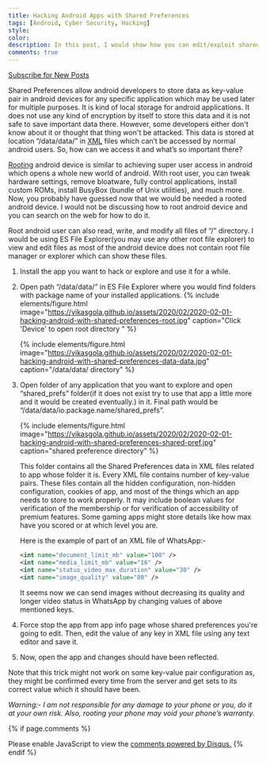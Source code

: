 ```yaml
---
title: Hacking Android Apps with Shared Preferences
tags: [Android, Cyber Security, Hacking]
style: 
color: 
description: In this post, I would show how you can edit/exploit shared preferences of android applications.
comments: true
---
```


<a class="text-center" href="https://feedburner.google.com/fb/a/mailverify?uri=VikasGola&amp;loc=en_US" onclick="window.open(this.href, 'subscribe',
    'left=20,top=20,width=500,height=500,toolbar=1,resizable=0'); return false;">Subscribe for New Posts</a>

Shared Preferences allow android developers to store data as key-value pair in android devices for any specific application which may be used later for multiple purposes. It is kind of local storage for android applications. It does not use any kind of encryption by itself to store this data and it is not safe to save important data there. However, some developers either don't know about it or thought that thing won't be attacked. This data is stored at location “/data/data/” in [XML](https://www.wikiwand.com/en/XML) files which can’t be accessed by normal android users. So, how can we access it and what’s so important there?

[Rooting](https://www.wikiwand.com/en/Rooting_(Android)) android device is similar to achieving super user access in android which opens a whole new world of android. With root user, you can tweak hardware settings, remove bloatware, fully control applications, install custom ROMs, install BusyBox (bundle of Unix utilities), and much more. Now, you probably have guessed now that we would be needed a rooted android device. I would not be discussing how to root android device and you can search on the web for how to do it.

Root android user can also read, write, and modify all files of “/” directory. I would be using ES File Explorer(you may use any other root file explorer) to view and edit files as most of the android device does not contain root file manager or explorer which can show these files.

1. Install the app you want to hack or explore and use it for a while.

2. Open path “/data/data/” in ES File Explorer where you would find folders with package name of your installed applications.
    {% include elements/figure.html image="https://vikasgola.github.io/assets/2020/02/2020-02-01-hacking-android-with-shared-preferences-root.jpg" caption="Click 'Device' to open root directory " %}

    {% include elements/figure.html image="https://vikasgola.github.io/assets/2020/02/2020-02-01-hacking-android-with-shared-preferences-data-data.jpg" caption="/data/data/ directory" %}

1. Open folder of any application that you want to explore and open “shared_prefs” folder(if it does not exist try to use that app a little more and it would be created eventually.) in it. Final path would be “/data/data/io.package.name/shared_prefs”.

    {% include elements/figure.html image="https://vikasgola.github.io/assets/2020/02/2020-02-01-hacking-android-with-shared-preferences-shared-pref.jpg" caption="shared preference directory" %}

    This folder contains all the Shared Preferences data in XML files related to app whose folder it is. Every XML file contains number of key-value pairs. 
    These files contain all the hidden configuration, non-hidden configuration, cookies of app, and most of the things which an app needs to store to work properly. It may include boolean values for verification of the membership or for verification of accessibility of premium features. Some gaming apps might store details like how max have you scored or at which level you are.

    Here is the example of part of an XML file of WhatsApp:-
    ```xml
    <int name="document_limit_mb" value="100" />
    <int name="media_limit_mb" value="16" />
    <int name="status_video_max_duration" value="30" />
    <int name="image_quality" value="80" />
    ```

    It seems now we can send images without decreasing its quality and longer video status in WhatsApp by changing values of above mentioned keys.

2. Force stop the app from app info page whose shared preferences you're going to edit. Then, edit the value of any key in XML file using any text editor and save it.

3. Now, open the app and changes should have been reflected.

Note that this trick might not work on some key-value pair configuration as, they might be confirmed every time from the server and get sets to its correct value which it should have been.

*Warning:- I am not responsible for any damage to your phone or you, do it at your own risk. Also, rooting your phone may void your phone’s warranty.*


{% if page.comments %}
<div id="disqus_thread"></div>
<script>
var disqus_config = function () {
this.page.url = "{{ site.url }}"+"{{ page.url }}";  // Replace PAGE_URL with your page's canonical URL variable
this.page.identifier = "{{ page.id }}"; // Replace PAGE_IDENTIFIER with your page's unique identifier variable
};

(function() { // DON'T EDIT BELOW THIS LINE
var d = document, s = d.createElement('script');
s.src = 'https://vikasgola.disqus.com/embed.js';
s.setAttribute('data-timestamp', +new Date());
(d.head || d.body).appendChild(s);
})();
</script>
<noscript>Please enable JavaScript to view the <a href="https://disqus.com/?ref_noscript">comments powered by Disqus.</a></noscript>
{% endif %}